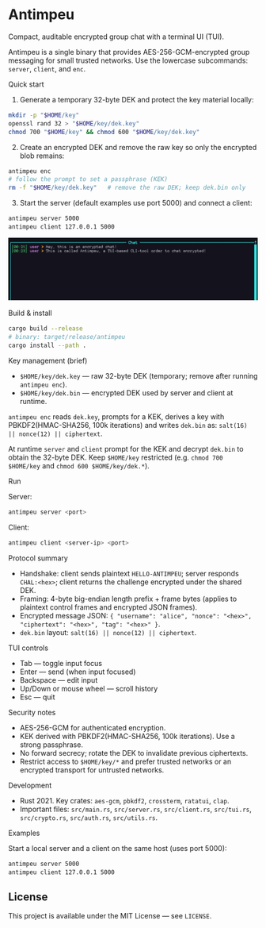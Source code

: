 # Antimpeu

Compact, auditable encrypted group chat with a terminal UI (TUI).

Antimpeu is a single binary that provides AES-256-GCM-encrypted group messaging for small trusted networks. Use the lowercase subcommands: `server`, `client`, and `enc`.

Quick start

1. Generate a temporary 32-byte DEK and protect the key material locally:

```sh
mkdir -p "$HOME/key"
openssl rand 32 > "$HOME/key/dek.key"
chmod 700 "$HOME/key" && chmod 600 "$HOME/key/dek.key"
```

2. Create an encrypted DEK and remove the raw key so only the encrypted blob remains:

```sh
antimpeu enc
# follow the prompt to set a passphrase (KEK)
rm -f "$HOME/key/dek.key"   # remove the raw DEK; keep dek.bin only
```

3. Start the server (default examples use port 5000) and connect a client:

```sh
antimpeu server 5000
antimpeu client 127.0.0.1 5000
```

![Showcase of Antimpeu's TUI](assets/showcase.png)

Build & install

```sh
cargo build --release
# binary: target/release/antimpeu
cargo install --path .
```

Key management (brief)

- `$HOME/key/dek.key` — raw 32-byte DEK (temporary; remove after running `antimpeu enc`).
- `$HOME/key/dek.bin` — encrypted DEK used by server and client at runtime.

`antimpeu enc` reads `dek.key`, prompts for a KEK, derives a key with PBKDF2(HMAC-SHA256, 100k iterations) and writes `dek.bin` as: `salt(16) || nonce(12) || ciphertext`.

At runtime `server` and `client` prompt for the KEK and decrypt `dek.bin` to obtain the 32-byte DEK. Keep `$HOME/key` restricted (e.g. `chmod 700 $HOME/key` and `chmod 600 $HOME/key/dek.*`).

Run

Server:

```sh
antimpeu server <port>
```

Client:

```sh
antimpeu client <server-ip> <port>
```

Protocol summary

- Handshake: client sends plaintext `HELLO-ANTIMPEU`; server responds `CHAL:<hex>`; client returns the challenge encrypted under the shared DEK.
- Framing: 4-byte big-endian length prefix + frame bytes (applies to plaintext control frames and encrypted JSON frames).
- Encrypted message JSON: `{ "username": "alice", "nonce": "<hex>", "ciphertext": "<hex>", "tag": "<hex>" }`.
- `dek.bin` layout: `salt(16) || nonce(12) || ciphertext`.

TUI controls

- Tab — toggle input focus
- Enter — send (when input focused)
- Backspace — edit input
- Up/Down or mouse wheel — scroll history
- Esc — quit

Security notes

- AES-256-GCM for authenticated encryption.
- KEK derived with PBKDF2(HMAC-SHA256, 100k iterations). Use a strong passphrase.
- No forward secrecy; rotate the DEK to invalidate previous ciphertexts.
- Restrict access to `$HOME/key/*` and prefer trusted networks or an encrypted transport for untrusted networks.

Development

- Rust 2021. Key crates: `aes-gcm`, `pbkdf2`, `crossterm`, `ratatui`, `clap`.
- Important files: `src/main.rs`, `src/server.rs`, `src/client.rs`, `src/tui.rs`, `src/crypto.rs`, `src/auth.rs`, `src/utils.rs`.

Examples

Start a local server and a client on the same host (uses port 5000):

```sh
antimpeu server 5000
antimpeu client 127.0.0.1 5000
```

## License

This project is available under the MIT License — see `LICENSE`.
